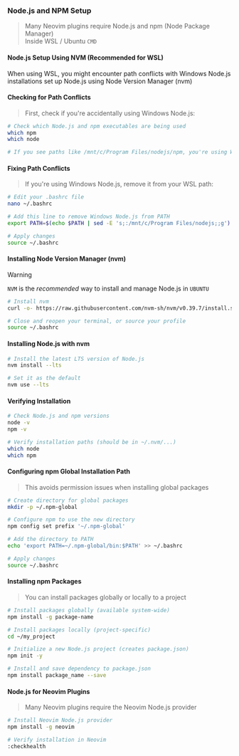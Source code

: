 ### Node.js and NPM Setup

> Many Neovim plugins require Node.js and npm (Node Package Manager)  
> Inside WSL / Ubuntu `CMD`  

#### Node.js Setup Using NVM (Recommended for WSL)

When using WSL, you might encounter path conflicts with Windows Node.js installations set up Node.js using Node Version Manager (nvm)

#### Checking for Path Conflicts

> First, check if you're accidentally using Windows Node.js:

```bash
# Check which Node.js and npm executables are being used
which npm
which node

# If you see paths like /mnt/c/Program Files/nodejs/npm, you're using Windows Node.js
```

#### Fixing Path Conflicts

> If you're using Windows Node.js, remove it from your WSL path:

```bash
# Edit your .bashrc file
nano ~/.bashrc

# Add this line to remove Windows Node.js from PATH
export PATH=$(echo $PATH | sed -E 's;:/mnt/c/Program Files/nodejs;;g')

# Apply changes
source ~/.bashrc
```

#### Installing Node Version Manager (nvm)

> [!WARNING]
> `NVM` is the *recommended* way to install and manage Node.js in `UBUNTU`

```bash
# Install nvm
curl -o- https://raw.githubusercontent.com/nvm-sh/nvm/v0.39.7/install.sh | bash

# Close and reopen your terminal, or source your profile
source ~/.bashrc
```

#### Installing Node.js with nvm

```bash
# Install the latest LTS version of Node.js
nvm install --lts

# Set it as the default
nvm use --lts
```

#### Verifying Installation

```bash
# Check Node.js and npm versions
node -v
npm -v

# Verify installation paths (should be in ~/.nvm/...)
which node
which npm
```

#### Configuring npm Global Installation Path
> This avoids permission issues when installing global packages  

```bash
# Create directory for global packages
mkdir -p ~/.npm-global

# Configure npm to use the new directory
npm config set prefix '~/.npm-global'

# Add the directory to PATH
echo 'export PATH=~/.npm-global/bin:$PATH' >> ~/.bashrc

# Apply changes
source ~/.bashrc
```

#### Installing npm Packages
> You can install packages globally or locally to a project  

```bash
# Install packages globally (available system-wide)
npm install -g package-name

# Install packages locally (project-specific)
cd ~/my_project

# Initialize a new Node.js project (creates package.json)
npm init -y

# Install and save dependency to package.json
npm install package_name --save
```

#### Node.js for Neovim Plugins
> Many Neovim plugins require the Neovim Node.js provider  

```bash
# Install Neovim Node.js provider
npm install -g neovim

# Verify installation in Neovim
:checkhealth
```
